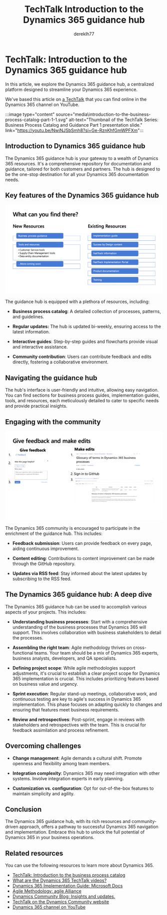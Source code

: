 ﻿---
title: TechTalk Introduction to the Dynamics 365 guidance hub
description: Learn about the Dynamics 365 guidance hub, its key features, how to navigate it, and how to use it to communicate with the community.
author: dereklh77
ms.author: v-heuerderek
ms.topic: conceptual
ms.date: 02/21/2024
ai-usage: ai-assisted
---

# TechTalk: Introduction to the Dynamics 365 guidance hub

In this article, we explore the Dynamics 365 guidance hub, a centralized platform designed to streamline your Dynamics 365 experience.  

We've based this article on [a TechTalk](https://youtu.be/NwiNJSbSmh8?si=Ge-RznKhfGmWPFXm) that you can find online in the Dynamics 365 channel on YouTube.

:::image type="content" source="media\introduction-to-the-business-process-catalog-part-1-1.svg" alt-text="Thumbnail of the TechTalk Series: Business Process Catalog and Guidance Part 1 presentation slide." link="https://youtu.be/NwiNJSbSmh8?si=Ge-RznKhfGmWPFXm":::

## Introduction to Dynamics 365 guidance hub

The Dynamics 365 guidance hub is your gateway to a wealth of Dynamics 365 resources. It's a comprehensive repository for documentation and guidance, tailored for both customers and partners. The hub is designed to be the one-stop destination for all your Dynamics 365 documentation needs.

## Key features of the Dynamics 365 guidance hub

![Screenshot of the What can you find there? presentation slide, outlining new resource and existing resources.](media\introduction-to-the-business-process-catalog-part-1-2.svg)

The guidance hub is equipped with a plethora of resources, including:

- **Business process catalog**: A detailed collection of processes, patterns, and guidelines.

- **Regular updates:** The hub is updated bi-weekly, ensuring access to the latest information.

- **Interactive guides**: Step-by-step guides and flowcharts provide visual and interactive assistance.

- **Community contribution**: Users can contribute feedback and edits directly, fostering a collaborative environment.

## Navigating the guidance hub

The hub's interface is user-friendly and intuitive, allowing easy navigation. You can find sections for business process guides, implementation guides, tools, and resources, each meticulously detailed to cater to specific needs and provide practical insights.

## Engaging with the community

![Screenshot of the Give feedback and make edits presentation slide, outlining process for providing feedback and edits.](media\introduction-to-the-business-process-catalog-part-1-3.svg)

The Dynamics 365 community is encouraged to participate in the enrichment of the guidance hub. This includes:

- **Feedback submission**: Users can provide feedback on every page, aiding continuous improvement.

- **Content editing**: Contributions to content improvement can be made through the GitHub repository.

- **Updates via RSS feed**: Stay informed about the latest updates by subscribing to the RSS feed.

## The Dynamics 365 guidance hub: A deep dive

The Dynamics 365 guidance hub can be used to accomplish various aspects of your projects. This includes:

- **Understanding business processes**: Start with a comprehensive understanding of the business processes that Dynamics 365 will support. This involves collaboration with business stakeholders to detail the processes.

- **Assembling the right team**: Agile methodology thrives on cross-functional teams. Your team should be a mix of Dynamics 365 experts, business analysts, developers, and QA specialists.

- **Defining project scope**: While agile methodologies support adjustments, it's crucial to establish a clear project scope for Dynamics 365 implementation is crucial. This includes prioritizing features based on business value and urgency.

- **Sprint execution**: Regular stand-up meetings, collaborative work, and continuous testing are key to agile's success in Dynamics 365 implementation. This phase focuses on adapting quickly to changes and ensuring that features meet business requirements.

- **Review and retrospectives**: Post-sprint, engage in reviews with stakeholders and retrospectives with the team. This is crucial for feedback assimilation and process refinement.

## Overcoming challenges

- **Change management**: Agile demands a cultural shift. Promote openness and flexibility among team members.

- **Integration complexity**: Dynamics 365 may need integration with other systems. Involve integration experts in early planning.

- **Customization vs. configuration**: Opt for out-of-the-box features to maintain simplicity and agility.

## Conclusion

The Dynamics 365 guidance hub, with its rich resources and community-driven approach, offers a pathway to successful Dynamics 365 navigation and implementation. Embrace this hub to unlock the full potential of Dynamics 365 in your business operations.

## Related resources

You can use the following resources to learn more about Dynamics 365.

- [TechTalk: Introduction to the business process catalog](get-started-business-process-catalog.md)
- [What are the Dynamics 365 TechTalk videos?](../roles/techtalk-videos.md)
- [Dynamics 365 Implementation Guide: Microsoft Docs](/dynamics365/)
- [Agile Methodology: agile Alliance](https://www.agilealliance.org/agile101/)
- [Dynamics Community Blog: Insights and updates.](https://community.dynamics.com/)
- [TechTalk on the Dynamics Community website](https://community.dynamics.com/videos/) 
- [Dynamics 365 channel on YouTube](https://www.youtube.com/channel/UC5QxCcXhFFixs1nfmOpJlvQ)  